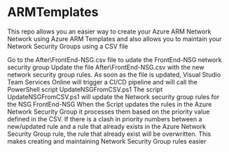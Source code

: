 # ARMTemplates

This repo allows you an easier way to create your Azure ARM Network Network using Azure ARM Templates and also allows you to maintain your Network Security Groups using a CSV file


Go to the After\FrontEnd-NSG.csv file to udate the FrontEnd-NSG network security group
Update the file After\FrontEnd-NSG.csv with the new network security group rules. 
As soon as the file is updated, Visual Studio Team Services Online will trigger a CI/CD pipeline and will call the PowerShell script UpdateNSGFromCSV.ps1 
The script UpdateNSGFromCSV.ps1 will update the Network security group rules for the NSG FrontEnd-NSG
When the Script updates the rules in the Azure Network Security Group it processes them based on the priority value defined in the CSV.
If there is a clash in priority numbers between a new/updated rule and a rule that already exists in the Azure Network Security Group rule, the rule that already exist will be overwritten. 
This makes creating and maintaining Network Security Group rules easier


